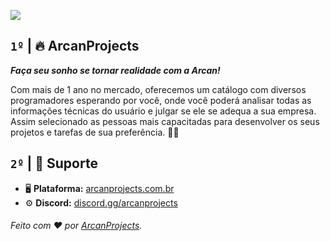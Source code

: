 ![](https://media.discordapp.net/attachments/1147184121337090048/1395328939836047420/Design_sem_nome.png?ex=687a0cd7&is=6878bb57&hm=8426e0a361586235fc15d0d3ce1ea4f686eefd74d4c4df8783e43ce573433fdc&=&format=webp&quality=lossless&width=1860&height=465)

## `1º` **|** 🔥 ArcanProjects
_**Faça seu sonho se tornar realidade com a Arcan!**_

Com mais de 1 ano no mercado, oferecemos um catálogo com diversos programadores esperando por você, onde você poderá analisar todas as informações técnicas do usuário e julgar se ele se adequa a sua empresa. Assim selecionado as pessoas mais capacitadas para desenvolver os seus projetos e tarefas de sua preferência. 👨‍💻

## `2º` **|**  📌 Suporte
- 🖥️ **Plataforma:** [arcanprojects.com.br](arcanprojects.com.br)
- ⚙ **Discord:** [discord.gg/arcanprojects](https://discord.gg/Bdtjh4en4K)

###### Feito com ❤ por [ArcanProjects](https://twitter.com/naflyyyy).


